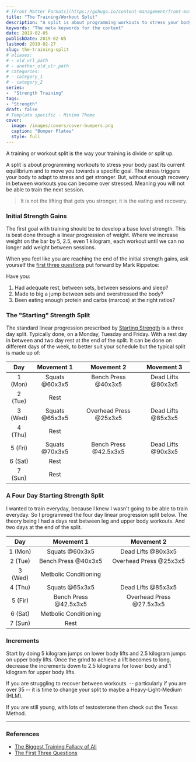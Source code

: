 ```yaml
---
# [Front Matter Formats](https://gohugo.io/content-management/front-matter/)
title: "The Training/Workout Split"
description: "A split is about programming workouts to stress your body past its current equilibrium, to move you towards a specific goal."
keywords: "The meta keywords for the content"
date: 2019-02-05
publishDate: 2019-02-05
lastmod: 2019-02-27
slug: the-training-split
# aliases:
# - old_url_path
# - another_old_ulr_path
# categories:
# - category_1
# - category_2
series:
-  "Strength Training"
tags:
- "Strength"
draft: false
# Template specific - Minimo Theme
cover:
  image: /images/covers/cover-bumpers.png
  caption: "Bumper Plates"
  style: full
---
```


A training or workout split is the way your training is divide or split up. 

A split is about programming workouts to stress your body past its current equilibrium and to move you towards a specific goal. The stress triggers your body to adapt to stress and get stronger. But, without enough recovery in between workouts you can become over stressed. Meaning you will not be able to train the next session.

> It is not the lifting that gets you stronger, it is the eating and recovery.

### Initial Strength Gains

The first goal with training should be to develop a base level strength. This is best done through a linear progression of weight. Where we increase weight on the bar by 5, 2.5, even 1 kilogram, each workout until we can no longer add weight between sessions. 

When you feel like you are reaching the end of the initial strength gains, ask yourself the [first three questions](https://startingstrength.com/article/the_first_three_questions) put forward by Mark Rippetoe:

Have you:

1. Had adequate rest, between sets, between sessions and sleep?
2. Made to big a jump between sets and overstressed the body?
3. Been eating enough protein and carbs (marcos) at the right ratios?

### The "Starting" Strength Split

The standard linear progression prescribed by [Starting Strength](https://www.amazon.com.au/dp/B006XJR5ZA/ref=cm_sw_em_r_mt_dp_U_N5rwCbNRXTYYH) is a three day split. Typically done, on a Monday, Tuesday and Friday. With a rest day in between and two day rest at the end of the split. It can be done on different days of the week, to better suit your schedule but the typical split is made up of:

| Day | Movement 1 | Movement 2 | Movement 3 |
|:---:|:----------:|:----------:|:----------:|
| 1 (Mon) | Squats @60x3x5 | Bench Press @40x3x5 | Dead Lifts @80x3x5 |
| 2 (Tue) | Rest | | |
| 3 (Wed) | Squats @65x3x5 | Overhead Press @25x3x5 | Dead Lifts @85x3x5 |
| 4 (Thu) | Rest | | |
| 5 (Fri) | Squats @70x3x5 | Bench Press @42.5x3x5 | Dead Lifts @90x3x5 |
| 6 (Sat) | Rest | | |
| 7 (Sun) | Rest | | |

### A Four Day Starting Strength Split

I wanted to train everyday, because I knew I wasn't going to be able to train everyday. So I programmed the four day linear progression split below. The theory being I had a days rest between leg and upper body workouts. And two days at the end of the split.

| Day | Movement 1 | Movement 2 |
|:---:|:----------:|:----------:|
| 1 (Mon) | Squats @60x3x5 | Dead Lifts @80x3x5 |
| 2 (Tue) | Bench Press @40x3x5 | Overhead Press @25x3x5 | 
| 3 (Wed) | Metbolic Conditioning | |
| 4 (Thu) | Squats @65x3x5 | Dead Lifts @85x3x5 | 
| 5 (Fir) | Bench Press @42.5x3x5 | Overhead Press @27.5x3x5 |
| 6 (Sat) | Metbolic Conditioning | | 
| 7 (Sun) | Rest | |

### Increments

Start by doing 5 kilogram jumps on lower body lifts and 2.5 kilogram jumps on upper body lifts. Once the grind to achieve a lift becomes to long, decrease the increments down to 2.5 kilograms for lower body and 1 kilogram for upper body lifts.

If you are struggling to recover between workouts  -- particularly if you are over 35 -- it is time to change your split to maybe a Heavy-Light-Medium (HLM).

If you are still young, with lots of testosterone then check out the Texas Method.

---

### References

- [The Biggest Training Fallacy of All](https://startingstrength.com/article/training_vs_exercise)
- [The First Three Questions](https://startingstrength.com/article/the_first_three_questions)
